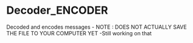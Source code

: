 # Decoder_ENCODER
Decoded and encodes messages - NOTE : DOES NOT ACTUALLY SAVE THE FILE TO YOUR COMPUTER YET -Still working on that 
